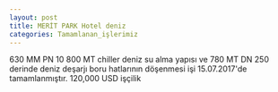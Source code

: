 ```yaml
---
layout: post
title: MERİT PARK Hotel deniz
categories: Tamamlanan_işlerimiz
---
```

630 MM PN 10 800 MT chiller deniz su alma yapısı ve 780 MT DN 250 derinde deniz deşarjı boru hatlarının döşenmesi işi 15.07.2017'de tamamlanmıştır. 120,000 USD işçilik
